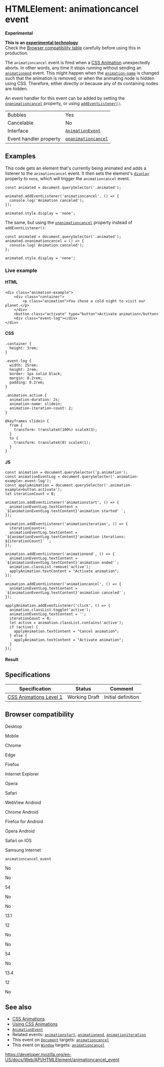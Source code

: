 HTMLElement: animationcancel event
==================================

**Experimental**

**This is an [experimental technology](https://developer.mozilla.org/en-US/docs/MDN/Guidelines/Conventions_definitions#experimental)**  
Check the [Browser compatibility table](#browser_compatibility) carefully before using this in production.

The `animationcancel` event is fired when a [CSS Animation](https://developer.mozilla.org/en-US/docs/Web/CSS/CSS_Animations) unexpectedly aborts. In other words, any time it stops running without sending an [`animationend`](animationend_event) event. This might happen when the [`animation-name`](https://developer.mozilla.org/en-US/docs/Web/CSS/animation-name) is changed such that the animation is removed, or when the animating node is hidden using CSS. Therefore, either directly or because any of its containing nodes are hidden.

An event handler for this event can be added by setting the [`onanimationcancel`](../globaleventhandlers/onanimationcancel) property, or using [`addEventListener()`](../eventtarget/addeventlistener).

<table><tbody><tr class="odd"><td>Bubbles</td><td>Yes</td></tr><tr class="even"><td>Cancelable</td><td>No</td></tr><tr class="odd"><td>Interface</td><td><a href="../animationevent"><code>AnimationEvent</code></a></td></tr><tr class="even"><td>Event handler property</td><td><a href="../globaleventhandlers/onanimationcancel"><code>onanimationcancel</code></a></td></tr></tbody></table>

Examples
--------

This code gets an element that's currently being animated and adds a listener to the `animationcancel` event. It then sets the element's [`display`](https://developer.mozilla.org/en-US/docs/Web/CSS/display) property to `none`, which will trigger the `animationcancel` event.

    const animated = document.querySelector('.animated');

    animated.addEventListener('animationcancel', () => {
      console.log('Animation canceled');
    });

    animated.style.display = 'none';

The same, but using the [`onanimationcancel`](../globaleventhandlers/onanimationcancel) property instead of `addEventListener()`:

    const animated = document.querySelector('.animated');
    animated.onanimationcancel = () => {
      console.log('Animation canceled');
    };

    animated.style.display = 'none';

### Live example

#### HTML

    <div class="animation-example">
        <div class="container">
            <p class="animation">You chose a cold night to visit our planet.</p>
        </div>
        <button class="activate" type="button">Activate animation</button>
        <div class="event-log"></div>
    </div>

#### CSS

    .container {
      height: 3rem;
    }

    .event-log {
      width: 25rem;
      height: 2rem;
      border: 1px solid black;
      margin: 0.2rem;
      padding: 0.2rem;
    }

    .animation.active {
      animation-duration: 2s;
      animation-name: slidein;
      animation-iteration-count: 2;
    }

    @keyframes slidein {
      from {
        transform: translateX(100%) scaleX(3);
      }
      to {
        transform: translateX(0) scaleX(1);
      }
    }

#### JS

    const animation = document.querySelector('p.animation');
    const animationEventLog = document.querySelector('.animation-example>.event-log');
    const applyAnimation = document.querySelector('.animation-example>button.activate');
    let iterationCount = 0;

    animation.addEventListener('animationstart', () => {
      animationEventLog.textContent = `${animationEventLog.textContent}'animation started' `;
    });

    animation.addEventListener('animationiteration', () => {
      iterationCount++;
      animationEventLog.textContent = `${animationEventLog.textContent}'animation iterations: ${iterationCount}' `;
    });

    animation.addEventListener('animationend', () => {
      animationEventLog.textContent = `${animationEventLog.textContent}'animation ended'`;
      animation.classList.remove('active');
      applyAnimation.textContent = "Activate animation";
    });

    animation.addEventListener('animationcancel', () => {
      animationEventLog.textContent = `${animationEventLog.textContent}'animation canceled'`;
    });

    applyAnimation.addEventListener('click', () => {
      animation.classList.toggle('active');
      animationEventLog.textContent = '';
      iterationCount = 0;
      let active = animation.classList.contains('active');
      if (active) {
        applyAnimation.textContent = "Cancel animation";
      } else {
        applyAnimation.textContent = "Activate animation";
      }
    });

#### Result

Specifications
--------------

<table><thead><tr class="header"><th>Specification</th><th>Status</th><th>Comment</th></tr></thead><tbody><tr class="odd"><td><a href="https://drafts.csswg.org/css-animations-1/#eventdef-animationevent-animationcancel">CSS Animations Level 1</a></td><td><span class="spec-wd">Working Draft</span></td><td>Initial definition</td></tr></tbody></table>

Browser compatibility
---------------------

Desktop

Mobile

Chrome

Edge

Firefox

Internet Explorer

Opera

Safari

WebView Android

Chrome Android

Firefox for Android

Opera Android

Safari on IOS

Samsung Internet

`animationcancel_event`

No

No

54

No

No

13.1

12

No

No

54

No

13.4

12

No

See also
--------

-   [CSS Animations](https://developer.mozilla.org/en-US/docs/Web/CSS/CSS_Animations)
-   [Using CSS Animations](https://developer.mozilla.org/en-US/docs/Web/CSS/CSS_Animations/Using_CSS_animations)
-   [`AnimationEvent`](../animationevent)
-   Related events: [`animationstart`](animationstart_event), [`animationend`](animationend_event), [`animationiteration`](animationiteration_event)
-   This event on [`Document`](../document) targets: [`animationcancel`](../document/animationcancel_event)
-   This event on [`Window`](../window) targets: [`animationcancel`](../window/animationcancel_event)

<a href="https://developer.mozilla.org/en-US/docs/Web/API/HTMLElement/animationcancel_event" class="_attribution-link">https://developer.mozilla.org/en-US/docs/Web/API/HTMLElement/animationcancel_event</a>
